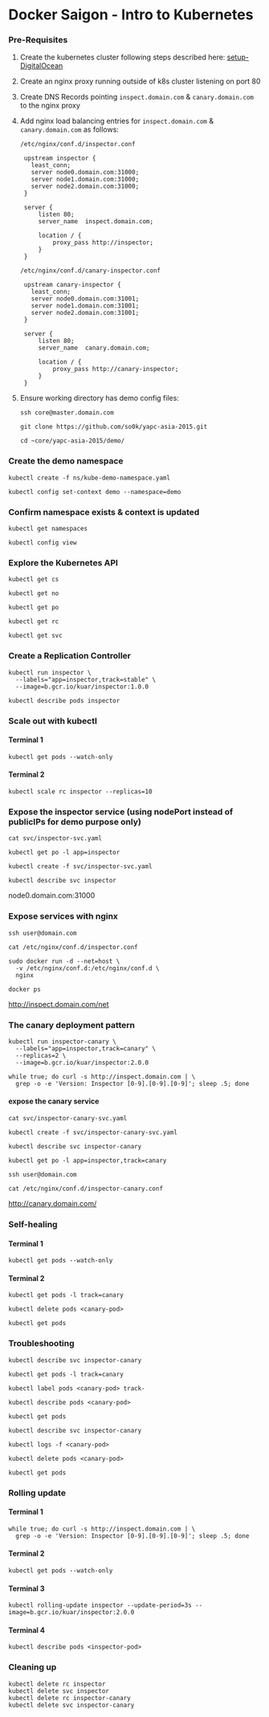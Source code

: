 # Docker Saigon - Intro to Kubernetes

### Pre-Requisites 

1. Create the kubernetes cluster following steps described here: [setup-DigitalOcean](setup-DigitalOcean/README.md)

1. Create an nginx proxy running outside of k8s cluster listening on port 80

1. Create DNS Records pointing `inspect.domain.com` & `canary.domain.com` to the nginx proxy

1. Add nginx load balancing entries for `inspect.domain.com` & `canary.domain.com` as follows:

   `/etc/nginx/conf.d/inspector.conf`
   ```
    upstream inspector {
      least_conn;
      server node0.domain.com:31000;
      server node1.domain.com:31000;
      server node2.domain.com:31000;
    }

    server {
        listen 80;
        server_name  inspect.domain.com;

        location / {
            proxy_pass http://inspector;
        }
    }
   ```

   `/etc/nginx/conf.d/canary-inspector.conf`
   ```
    upstream canary-inspector {
      least_conn;
      server node0.domain.com:31001;
      server node1.domain.com:31001;
      server node2.domain.com:31001;
    }

    server {
        listen 80;
        server_name  canary.domain.com;

        location / {
            proxy_pass http://canary-inspector;
        }
    }
   ```

1. Ensure working directory has demo config files:

   ```
   ssh core@master.domain.com
   ```

   ```
   git clone https://github.com/so0k/yapc-asia-2015.git
   ```

   ```
   cd ~core/yapc-asia-2015/demo/
   ```

### Create the demo namespace

```
kubectl create -f ns/kube-demo-namespace.yaml 
```

```
kubectl config set-context demo --namespace=demo
```

### Confirm namespace exists & context is updated

```
kubectl get namespaces
```

```
kubectl config view
```

### Explore the Kubernetes API

```
kubectl get cs
```

```
kubectl get no
```

```
kubectl get po
```

```
kubectl get rc
```

```
kubectl get svc
```

### Create a Replication Controller

```
kubectl run inspector \
  --labels="app=inspector,track=stable" \
  --image=b.gcr.io/kuar/inspector:1.0.0
```

```
kubectl describe pods inspector
```

### Scale out with kubectl

#### Terminal 1

```
kubectl get pods --watch-only
```

#### Terminal 2

```
kubectl scale rc inspector --replicas=10
```

### Expose the inspector service (using nodePort instead of publicIPs for demo purpose only)

```
cat svc/inspector-svc.yaml
```

```
kubectl get po -l app=inspector
```

```
kubectl create -f svc/inspector-svc.yaml
```

```
kubectl describe svc inspector
```

node0.domain.com:31000

### Expose services with nginx

```
ssh user@domain.com
```

```
cat /etc/nginx/conf.d/inspector.conf
```

```
sudo docker run -d --net=host \
  -v /etc/nginx/conf.d:/etc/nginx/conf.d \
  nginx
```

```
docker ps
```

http://inspect.domain.com/net

### The canary deployment pattern

```
kubectl run inspector-canary \
  --labels="app=inspector,track=canary" \
  --replicas=2 \
  --image=b.gcr.io/kuar/inspector:2.0.0
```

```
while true; do curl -s http://inspect.domain.com | \
  grep -o -e 'Version: Inspector [0-9].[0-9].[0-9]'; sleep .5; done
```

#### expose the canary service

```
cat svc/inspector-canary-svc.yaml
```

```
kubectl create -f svc/inspector-canary-svc.yaml
```

```
kubectl describe svc inspector-canary
```

```
kubectl get po -l app=inspector,track=canary
```

```
ssh user@domain.com
```

```
cat /etc/nginx/conf.d/inspector-canary.conf
```

http://canary.domain.com/

### Self-healing

#### Terminal 1

```
kubectl get pods --watch-only
```

#### Terminal 2

```
kubectl get pods -l track=canary
```

```
kubectl delete pods <canary-pod>
```

```
kubectl get pods
```

### Troubleshooting

```
kubectl describe svc inspector-canary
```

```
kubectl get pods -l track=canary
```

```
kubectl label pods <canary-pod> track-
```

```
kubectl describe pods <canary-pod>
```

```
kubectl get pods
```

```
kubectl describe svc inspector-canary
```

```
kubectl logs -f <canary-pod>
```

```
kubectl delete pods <canary-pod>
```

```
kubectl get pods
```

### Rolling update

#### Terminal 1

```
while true; do curl -s http://inspect.domain.com | \
  grep -o -e 'Version: Inspector [0-9].[0-9].[0-9]'; sleep .5; done
```

#### Terminal 2

```
kubectl get pods --watch-only
```

#### Terminal 3

```
kubectl rolling-update inspector --update-period=3s --image=b.gcr.io/kuar/inspector:2.0.0
```

#### Terminal 4

```
kubectl describe pods <inspector-pod>
```

### Cleaning up

```
kubectl delete rc inspector
kubectl delete svc inspector
kubectl delete rc inspector-canary
kubectl delete svc inspector-canary
```